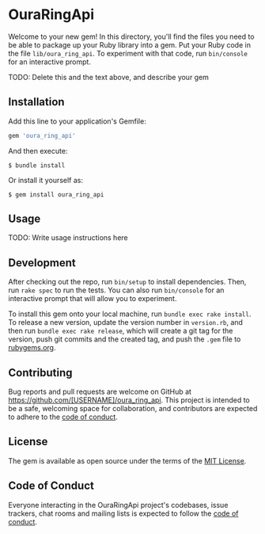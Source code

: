 # OuraRingApi

Welcome to your new gem! In this directory, you'll find the files you need to be able to package up your Ruby library into a gem. Put your Ruby code in the file `lib/oura_ring_api`. To experiment with that code, run `bin/console` for an interactive prompt.

TODO: Delete this and the text above, and describe your gem

## Installation

Add this line to your application's Gemfile:

```ruby
gem 'oura_ring_api'
```

And then execute:

    $ bundle install

Or install it yourself as:

    $ gem install oura_ring_api

## Usage

TODO: Write usage instructions here

## Development

After checking out the repo, run `bin/setup` to install dependencies. Then, run `rake spec` to run the tests. You can also run `bin/console` for an interactive prompt that will allow you to experiment.

To install this gem onto your local machine, run `bundle exec rake install`. To release a new version, update the version number in `version.rb`, and then run `bundle exec rake release`, which will create a git tag for the version, push git commits and the created tag, and push the `.gem` file to [rubygems.org](https://rubygems.org).

## Contributing

Bug reports and pull requests are welcome on GitHub at https://github.com/[USERNAME]/oura_ring_api. This project is intended to be a safe, welcoming space for collaboration, and contributors are expected to adhere to the [code of conduct](https://github.com/[USERNAME]/oura_ring_api/blob/master/CODE_OF_CONDUCT.md).

## License

The gem is available as open source under the terms of the [MIT License](https://opensource.org/licenses/MIT).

## Code of Conduct

Everyone interacting in the OuraRingApi project's codebases, issue trackers, chat rooms and mailing lists is expected to follow the [code of conduct](https://github.com/[USERNAME]/oura_ring_api/blob/master/CODE_OF_CONDUCT.md).
